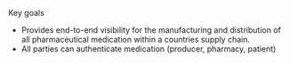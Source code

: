 Key goals
- Provides end-to-end visibility for the manufacturing and distribution of all pharmaceutical medication within a countries supply chain.
- All parties can authenticate medication (producer, pharmacy, patient)




